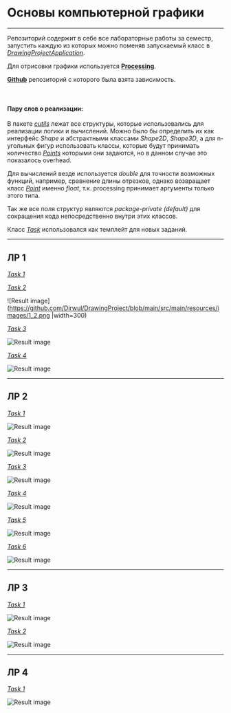 # Основы компьютерной графики
***
Репозиторий содержит в себе все лабораторные работы за семестр,
запустить каждую из которых можно поменяв запускаемый класс в 
*[DrawingProjectApplication](src/main/java/com/example/drawingproject/DrawingProjectApplication.java)*.

Для отрисовки графики используется **[Processing](https://processing.org)**.

**[Github](https://github.com/micycle1/processing-core-4)** репозиторий с которого была взята зависимость.

<br>

#### Пару слов о реализации:
В пакете *[cutils](src/main/java/com/example/drawingproject/cutils)* лежат все структуры, которые использовались для реализации логики и вычислений.
Можно было бы определить их как интерфейс _Shape_ и абстрактными классами _Shape2D_, _Shape3D_, а для n-угольных
фигур использовать классы, которые будут принимать количество *[Points](src/main/java/com/example/drawingproject/cutils/Point.java)* которыми они 
задаются, но в данном случае это показалось overhead.

Для вычислений везде используется *double* для точности возможных функций, например, сравнение длины отрезков,
однако возвращает класс *[Point](src/main/java/com/example/drawingproject/cutils/Point.java)* именно *float*,
т.к. processing принимает аргументы только этого типа.

Так же все поля структур являются *package-private (default)* для сокращения кода непосредственно внутри этих классов.

Класс *[Task](src/main/java/com/example/drawingproject/Task.java)* использовался как темплейт для новых заданий.
***
## ЛР 1
*[Task 1](src/main/java/com/example/drawingproject/LR1/Task1_1.java)*


*[Task 2](src/main/java/com/example/drawingproject/LR1/Task1_2.java)*

![Result image](https://github.com/Dirwul/DrawingProject/blob/main/src/main/resources/images/1_2.png |width=300)


*[Task 3](src/main/java/com/example/drawingproject/LR1/Task1_3.java)*

![Result image](https://github.com/dirwul/DrawingProject/raw/main/src/main/images/1_3.png)


*[Task 4](src/main/java/com/example/drawingproject/LR1/Task1_4.java)*

![Result image](https://github.com/dirwul/DrawingProject/raw/main/src/main/images/1_4.png)
***
## ЛР 2
*[Task 1](src/main/java/com/example/drawingproject/LR2/Task2_1.java)*

![Result image](https://github.com/dirwul/DrawingProject/raw/main/src/main/images/2_1.png)


*[Task 2](src/main/java/com/example/drawingproject/LR2/Task2_2.java)*

![Result image](https://github.com/dirwul/DrawingProject/raw/main/src/main/images/2_2.png)


*[Task 3](src/main/java/com/example/drawingproject/LR2/Task2_3.java)*

![Result image](https://github.com/dirwul/DrawingProject/raw/main/src/main/images/2_3.png)


*[Task 4](src/main/java/com/example/drawingproject/LR2/Task2_4.java)*

![Result image](https://github.com/dirwul/DrawingProject/raw/main/src/main/images/2_4.png)


*[Task 5](src/main/java/com/example/drawingproject/LR2/Task2_5.java)*

![Result image](https://github.com/dirwul/DrawingProject/raw/main/src/main/images/2_5.png)


*[Task 6](src/main/java/com/example/drawingproject/LR2/Task2_6.java)*

![Result image](https://github.com/dirwul/DrawingProject/raw/main/src/main/images/2_6.png)

***
## ЛР 3
*[Task 1](src/main/java/com/example/drawingproject/LR3/Task3_1.java)*

![Result image](https://github.com/dirwul/DrawingProject/raw/main/src/main/images/3_1.png)


*[Task 2](src/main/java/com/example/drawingproject/LR3/Task3_2.java)*

![Result image](https://github.com/dirwul/DrawingProject/raw/main/src/main/images/3_2.png)

***
## ЛР 4
*[Task 1](src/main/java/com/example/drawingproject/LR4/Task4.java)*

![Result image](https://github.com/dirwul/DrawingProject/raw/main/src/main/images/4.png)